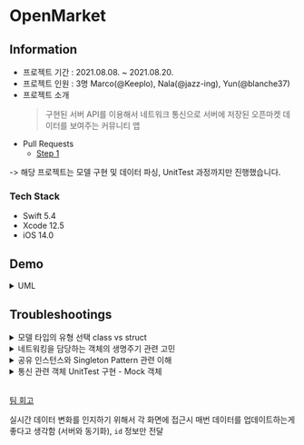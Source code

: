 # OpenMarket
## Information
* 프로젝트 기간 : 2021.08.08. ~ 2021.08.20.
* 프로젝트 인원 : 3명 Marco(@Keeplo), Nala(@jazz-ing), Yun(@blanche37)
* 프로젝트 소개 
    > 구현된 서버 API를 이용해서 네트워크 통신으로 서버에 저장된 오픈마켓 데이터를 보여주는 커뮤니티 앱
* Pull Requests
    * [Step 1](https://github.com/yagom-academy/ios-open-market/pull/63)  
    
-> 해당 프로젝트는 모델 구현 및 데이터 파싱, UnitTest 과정까지만 진행했습니다.

### Tech Stack
* Swift 5.4
* Xcode 12.5
* iOS 14.0

## Demo
<details><summary>UML</summary><div markdown="1">
    
![68747470733a2f2f692e696d6775722e636f6d2f784379457432342e706e67-2](https://user-images.githubusercontent.com/24707229/152350614-49cceb9f-9edf-4355-a7a6-f3c224eec4ac.png)
</div></details>

## Troubleshootings
<details><summary>모델 타입의 유형 선택 class vs struct</summary><div markdown="1">

**최초 아이디어**

두 화면 (리스트를 그려주는 화면과 조회하는 화면)에서 `Item` 인스턴스를 주고 받으면서(하나의 인스턴스를 참조) 인스턴스의 정보를 공유하기 위해 `class`로 구현하려고 함.

**모델 타입에 관한 고민**

실시간 데이터 변화를 인지하기 위해서 각 화면에 접근시 매번 데이터를 업데이트하는게 좋다고 생각함 (서버와 동기화), `id` 정보만 전달

⇒ `Item` 인스턴스의 참조가 필요없어짐

⇒ 모델 타입을 `struct`로 구현하기로 변경함.
</div></details>
<details><summary>네트워킹을 담당하는 객체의 생명주기 관련 고민</summary><div markdown="1">
    
**PR 과정에서 리뷰어와 고민한 내용**

> Q : 왜 네트워크 담당하는 녀석이 각 화면마다 인스턴스로 있는 것보다, 싱글턴이나 타입 프로퍼티 구조체 인게 낫다고 생각했나요?  

A : 통신을 위한 인스턴스가 각 화면에 할당되어 메모리 점유하는 건 불 필요할 것 같다고 생각, 하나의 통신 인스턴스가 통신하는 동작에 한해서 해당 블록과 completion 블록이 비동기로 처리가 보장됨

![Untitled-3](https://user-images.githubusercontent.com/24707229/152350704-d4fb2d32-5a18-4160-9d63-5bef3b878f57.png)
![Untitled-2](https://user-images.githubusercontent.com/24707229/152350713-08bb0fab-09d9-48b4-ad08-b3a506400bc6.png)
[출처 Apple Documentation URLSession](https://developer.apple.com/documentation/foundation/urlsession)

> Q : 두 가지 방법의 장단점이나 차이가 무엇이라고 생각하나요?

A : 
- 싱글턴
    - 장점 - 엑세스가 편함, 공유 인스턴스의 메모리 공유
    - 단점 - 공유 인스턴스에 엑세스 위치가 많을 수록 앱 동작 예측이 어렵고 싱글톤의 전역 상태와 동기화 하는게 어려워짐 (안티 패턴의 원인)
- 구조체 타입 프로퍼티 & 타입 메서드
    - 장점 - 엑세스가 편함, 공유 인스턴스의 메모리 공유
    - 단점 - 해당 타입을 인스턴스화가 가능해짐.. 해당 타입을 타입 프로퍼티, 메서드로만 쓸 건지, Shared Instance로 쓸 건지 정해야함?!(위에 언급된 "공유 인스턴스" 와 다른 [Shared Instance](https://www.donnywals.com/whats-the-difference-between-a-singleton-and-a-shared-instance-in-swift/)라는 표현을 발견하고 공부했는데 이런 형태를 의미 함.

**서버와 통신을 담당하는 NetworkingManager 타입의 구현 방식 고민함**  
화면 별 구조체 인스턴스 생성 VS 싱글턴 VS 타입 메서드

→ **싱글턴으로 구현** 
네트워킹을 담당하는 인스턴스는 하나만 존재하는 것이 더욱 적절하다고 판단 
싱글턴과 타입 메서드에 대해 오래 고민했으나 메모리 점유의 측면에서 싱글턴으로 결정

![Untitled](https://user-images.githubusercontent.com/24707229/152350962-10b3d030-3652-46fb-bc9f-2e9b74db7219.png)
[출처 Apple Documentation Managing shared Resource Using a Singleton](https://developer.apple.com/documentation/swift/cocoa_design_patterns/managing_a_shared_resource_using_a_singleton)

→ 애플에서 예시로 싱글턴을 사용하는 상황을 언급함. 특별한 단점을 찾기전까지 싱글턴으로 구현해보기로 결정
</div></details>
<details><summary>공유 인스턴스와 Singleton Pattern 관련 이해</summary><div markdown="1">

- `공유 인스턴스` 의 이해 - static 저장 프로퍼티로 할당된 인스턴스로, 전역에서 사용가능하고, 일반적으로 shared 라는 이름의 타입 프로퍼티로 정의함.
- `Singletone Pattern` : 이런 *공유 인스턴스*를 하나 가지며, 최초 할당된 싱글턴 인스턴스 이외에 추가적인 인스턴스를 생성하지 못함
- `Shared Instance` 의 사용 클래스 : *공유 인스턴스*(타입 프로퍼티)이외의 특정 설정이나 특징을 가진 인스턴스를 다양하게 생성 및 사용해서, 각 기능에 최적화된 동작을 하게 하는 장점을 가짐 [Article](https://drewag.me/posts/2019/09/03/singletons-and-shared-instances-in-swift)
    
    > (위 설명에서 공유 인스턴스 ≠ Shared Instance)
</div></details>
<details><summary>통신 관련 객체 UnitTest 구현 - Mock 객체</summary><div markdown="1">

- MockURLSession 과 MockURLSessionDataTask등 Mock 객체를 생성해서 통신 상황을 테스트  
    → 통신 성공과 실패 과정을 `isSuccess` 프로퍼티 초기화 주입으로 결정
    ```swift
    func test_success_통신이성공했을때유효한URL이면_JSON데이터반환한다() {
            //given
            let request = URLRequest(url: URL(string: NetworkHandler.OpenMarketInfo.baseURL +  NetworkHandler.OpenMarketInfo.getList.makePath(suffix: 1))!)
            let manager = NetworkHandler(urlSession: MockURLSession(isSuccess: true))
            var check = false
            //when
            manager.request(bundle: request) { result in
                guard case .success(_) = result else {
                    return
                }
                check = true
            }
            //then
            XCTAssert(check)
        }
    ```
- JSON 디코딩 유닛테스트   
    → Mock 파일(.json 파일)로 생성된 인스턴스의 정보를 해당 정보 문자열과 직접비교   
    → 위 방식은 하드코딩 성향이 강함 테스트 방법에 대해 공부 필요성을 느낌   
</div></details>
<br>

[팀 회고](https://github.com/keeplo/ios-open-market/blob/main/Group_README.md)

실시간 데이터 변화를 인지하기 위해서 각 화면에 접근시 매번 데이터를 업데이트하는게 좋다고 생각함 (서버와 동기화), `id` 정보만 전달
